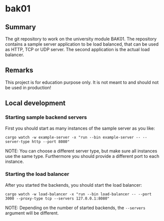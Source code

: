# bak01

## Summary

The git repository to work on the university module BAK01. The repository contains a sample
server application to be load balanced, that can be used as HTTP, TCP or UDP server. The
second application is the actual load balancer.

## Remarks

This project is for education purpose only. It is not meant to and should not be used in
production!

## Local development

### Starting sample backend servers

First you should start as many instances of the sample server as you like:

```shell
cargo watch -w example-server -x "run --bin example-server -- --server-type http --port 8080"
```

NOTE: You can choose a different server type, but make sure all instances use the same type.
Furthermore you should provide a different port to each instance.

### Starting the load balancer

After you started the backends, you should start the load balancer:

```shell
cargo watch -w load-balancer -x "run --bin load-balancer -- --port 3000 --proxy-type tcp --servers 127.0.0.1:8080"
```

NOTE: Depending on the number of started backends, the `--servers` argument will be different.
